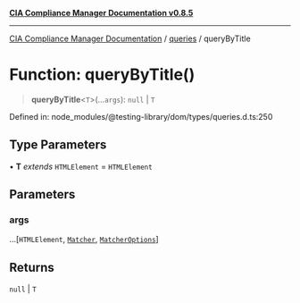 [**CIA Compliance Manager Documentation v0.8.5**](../../../README.md)

***

[CIA Compliance Manager Documentation](../../../globals.md) / [queries](../README.md) / queryByTitle

# Function: queryByTitle()

> **queryByTitle**\<`T`\>(...`args`): `null` \| `T`

Defined in: node\_modules/@testing-library/dom/types/queries.d.ts:250

## Type Parameters

• **T** *extends* `HTMLElement` = `HTMLElement`

## Parameters

### args

...\[`HTMLElement`, [`Matcher`](../../../type-aliases/Matcher.md), [`MatcherOptions`](../../../interfaces/MatcherOptions.md)\]

## Returns

`null` \| `T`
